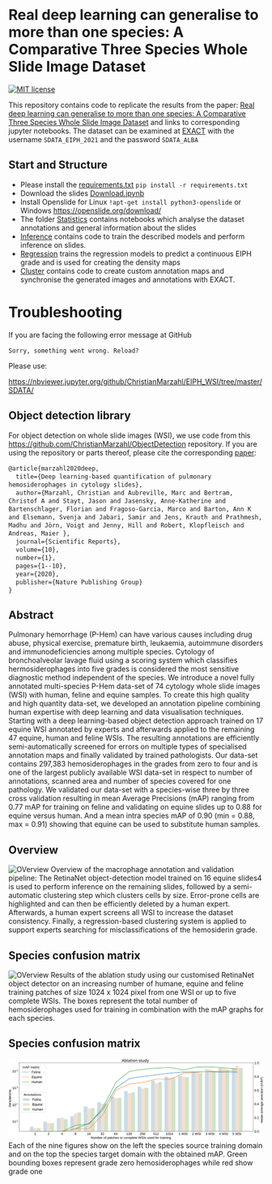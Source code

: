 


# Real deep learning can generalise to more than one species: A Comparative Three Species Whole Slide Image Dataset

[![MIT license](https://img.shields.io/badge/License-MIT-blue.svg)](https://lbesson.mit-license.org/)

This repository contains code to replicate the results from the paper:
[Real deep learning can generalise to more than one species: A Comparative Three Species Whole Slide Image Dataset](https://arxiv.org/abs/2108.08529) and links to corresponding jupyter notebooks. 
The dataset can be examined at [EXACT](https://exact.cs.fau.de/) with the username ```SDATA_EIPH_2021``` and the password ```SDATA_ALBA```

## Start and Structure

- Please install the [requirements.txt](requirements.txt) ```pip install -r requirements.txt```
- Download the slides [Download.ipynb](Download.ipynb)
- Install Openslide for Linux ```!apt-get install python3-openslide``` or Windows https://openslide.org/download/
- The folder [Statistics](Statistics) contains notebooks which analyse the dataset annotations
and general information about the slides
- [Inference](Inference) contains code to train the described models and perform inference on
slides.
- [Regression](Regression) trains the regression models to predict a continuous EIPH grade and is used for creating the density
maps
- [Cluster](Cluster) contains code to create custom annotation maps and synchronise the generated images and annotations with
EXACT.

# Troubleshooting

If you are facing the following error message at GitHub 

```
Sorry, something went wrong. Reload?
```

Please use:

https://nbviewer.jupyter.org/github/ChristianMarzahl/EIPH_WSI/tree/master/SDATA/


## Object detection library
For object detection on whole slide images (WSI), we use code from this  https://github.com/ChristianMarzahl/ObjectDetection repository.
If you are using the repository or parts thereof, please cite the corresponding [paper](https://www.nature.com/articles/s41598-020-65958-2):
```
@article{marzahl2020deep,
  title={Deep learning-based quantification of pulmonary hemosiderophages in cytology slides},
  author={Marzahl, Christian and Aubreville, Marc and Bertram, Christof A and Stayt, Jason and Jasensky, Anne-Katherine and Bartenschlager, Florian and Fragoso-Garcia, Marco and Barton, Ann K and Elsemann, Svenja and Jabari, Samir and Jens, Krauth and Prathmesh, Madhu and Jörn, Voigt and Jenny, Hill and Robert, Klopfleisch and Andreas, Maier },
  journal={Scientific Reports},
  volume={10},
  number={1},
  pages={1--10},
  year={2020},
  publisher={Nature Publishing Group}
}
```

## Abstract

Pulmonary hemorrhage (P-Hem) can have various causes including drug abuse, physical exercise, premature birth, leukaemia, autoimmune disorders and immunodeficiencies among multiple species. Cytology of bronchoalveolar lavage fluid using a scoring system which classifies hermosiderophages into five grades is considered the most sensitive diagnostic method independent of the species.
We introduce a novel fully annotated multi-species P-Hem data-set of 74 cytology whole slide images (WSI) with human, feline  and equine samples. To create this high quality and high quantity data-set, we developed an annotation pipeline combining human expertise with deep learning and data visualisation techniques. Starting with a deep learning-based object detection approach trained on 17 equine WSI annotated by experts and afterwards applied to the remaining 47 equine, human and feline WSIs.
The resulting annotations are efficiently semi-automatically screened for errors on multiple types of specialised annotation maps and finally validated by trained pathologists. Our data-set contains 297,383 hemosiderophages in the grades from zero to four and is one of the largest publicly available WSI data-set in respect to number of annotations, scanned area and number of species covered for one pathology. We validated our data-set with a species-wise three by three cross validation resulting in mean Average Precisions (mAP) ranging from 0.77 mAP for training on feline and validating on equine slides up to 0.88 for equine versus human. And a mean intra species mAP of 0.90 (min = 0.88, max = 0.91) showing that equine can be used to substitute human samples. 


## Overview

![OVerview](Paper/Overview.svg)
Overview of the macrophage annotation and validation pipeline: The RetinaNet object-detection model trained on
16 equine slides4
is used to perform inference on the remaining slides, followed by a semi-automatic clustering step which
clusters cells by size. Error-prone cells are highlighted and can then be efficiently deleted by a human expert. Afterwards, a
human expert screens all WSI to increase the dataset consistency. Finally, a regression-based clustering system is applied to
support experts searching for misclassifications of the hemosiderin grade.


## Species confusion matrix

![OVerview](Statistics/CrossValidation/SpeciesConfusionMatrix.svg)
Results of the ablation study using our customised RetinaNet object detector on an increasing number of humane,
equine and feline training patches of size 1024 x 1024 pixel from one WSI or up to five complete WSIs. The boxes represent
the total number of hemosiderophages used for training in combination with the mAP graphs for each species.

## Species confusion matrix

![OVerview](Statistics/AblationStudy/AblationStudy_log.svg)
Each of the nine figures show on the left the species source training domain and on the top the species target domain
with the obtained mAP. Green bounding boxes represent grade zero hemosiderophages while red show grade one
